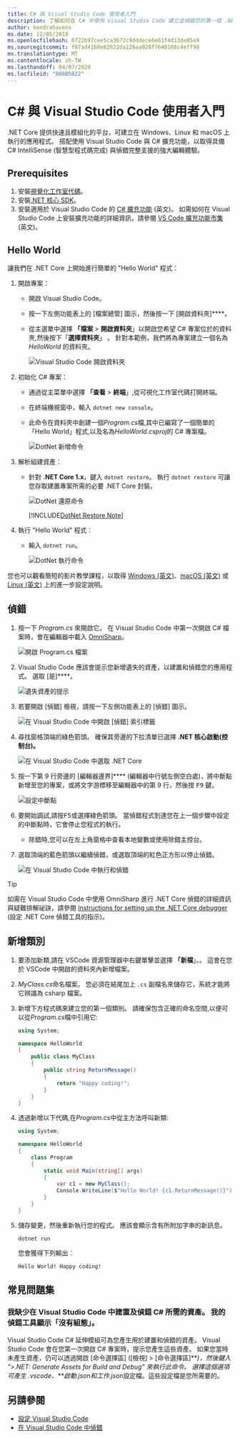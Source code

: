 ```yaml
---
title: C# 與 Visual Studio Code 使用者入門
description: 了解如何在 C# 中使用 Visual Studio Code 建立並偵錯您的第一個 .NET Core 應用程式。
author: kendrahavens
ms.date: 12/05/2018
ms.openlocfilehash: 6722b97cee5ca3672c9dddece6e61f4d13de05a9
ms.sourcegitcommit: f87ad41b8e62622da126aa928f7640108c4eff98
ms.translationtype: MT
ms.contentlocale: zh-TW
ms.lasthandoff: 04/07/2020
ms.locfileid: "80805822"
---
```

# <a name="get-started-with-c-and-visual-studio-code"></a>C# 與 Visual Studio Code 使用者入門

.NET Core 提供快速且模組化的平台，可建立在 Windows、Linux 和 macOS 上執行的應用程式。 搭配使用 Visual Studio Code 與 C# 擴充功能，以取得具備 C# IntelliSense (智慧型程式碼完成) 與偵錯完整支援的強大編輯體驗。

## <a name="prerequisites"></a>Prerequisites

1. 安裝[視覺化工作室代碼](https://code.visualstudio.com/)。
2. 安裝[.NET 核心 SDK](https://dotnet.microsoft.com/download)。
3. 安裝適用於 Visual Studio Code 的 [C# 擴充功能](https://marketplace.visualstudio.com/items?itemName=ms-dotnettools.csharp) \(英文\)。 如需如何在 Visual Studio Code 上安裝擴充功能的詳細資訊，請參閱 [VS Code 擴充功能市集](https://code.visualstudio.com/docs/editor/extension-gallery) \(英文\)。

## <a name="hello-world"></a>Hello World

讓我們在 .NET Core 上開始進行簡單的 "Hello World" 程式：

1. 開啟專案：

    - 開啟 Visual Studio Code。
    - 按一下左側功能表上的 [檔案總管] 圖示，然後按一下 [開啟資料夾]****。
    - 從主選單中選擇 **「檔案** > **開啟資料夾**」以開啟您希望 C# 專案位於的資料夾,然後按下「**選擇資料夾**」 。 針對本範例，我們將為專案建立一個名為 *HelloWorld* 的資料夾。

      ![Visual Studio Code 開啟資料夾](media/with-visual-studio-code/vs-code-open-folder.png)

2. 初始化 C# 專案：

    - 通過從主菜單中選擇 **「查看** > **終端**」,從可視化工作室代碼打開終端。
    - 在終端機視窗中，輸入 `dotnet new console`。
    - 此命令在資料夾中創建一個*Program.cs*檔,其中已編寫了一個簡單的「Hello World」程式,以及名為*HelloWorld.csproj*的 C# 專案檔。

      ![DotNet 新增命令](media/with-visual-studio-code/dotnet-new-command.png)

3. 解析組建資產：

    - 針對 **.NET Core 1.x**，鍵入 `dotnet restore`。 執行 `dotnet restore` 可讓您存取建置專案所需的必要 .NET Core 封裝。

      ![DotNet 還原命令](media/with-visual-studio-code/dotnet-restore-command.png)

      [!INCLUDE[DotNet Restore Note](~/includes/dotnet-restore-note.md)]

4. 執行 "Hello World" 程式︰

    - 輸入 `dotnet run`。

      ![DotNet 執行命令](media/with-visual-studio-code/dotnet-run-command.png)

您也可以觀看簡短的影片教學課程，以取得 [Windows (英文)](https://channel9.msdn.com/Blogs/dotnet/Get-started-with-VS-Code-using-CSharp-and-NET-Core)、[macOS (英文)](https://channel9.msdn.com/Blogs/dotnet/Get-started-with-VS-Code-using-CSharp-and-NET-Core-on-MacOS) 或 [Linux (英文)](https://channel9.msdn.com/Blogs/dotnet/Get-started-with-VS-Code-Csharp-dotnet-Core-Ubuntu) 上的進一步設定說明。

## <a name="debug"></a>偵錯

1. 按一下 *Program.cs* 來開啟它。 在 Visual Studio Code 中第一次開啟 C# 檔案時，會在編輯器中載入 [OmniSharp](https://www.omnisharp.net/)。

    ![開啟 Program.cs 檔案](media/with-visual-studio-code/open-program-cs.png)

2. Visual Studio Code 應該會提示您新增遺失的資產，以建置和偵錯您的應用程式。 選取 [是]****。

    ![遺失資產的提示](media/with-visual-studio-code/missing-assets.png)

3. 若要開啟 [偵錯] 檢視，請按一下左側功能表上的 [偵錯] 圖示。

    ![在 Visual Studio Code 中開啟 [偵錯] 索引標籤](media/with-visual-studio-code/open-debug-tab.png)

4. 尋找窗格頂端的綠色箭頭。 確保其旁邊的下拉清單已選擇 **.NET 核心啟動(控制台)。**

    ![在 Visual Studio Code 中選取 .NET Core](media/with-visual-studio-code/select-net-core.png)

5. 按一下第 9 行旁邊的 [編輯器邊界]**** (編輯器中行號左側空白處)，將中斷點新增至您的專案，或將文字游標移至編輯器中的第 9 行，然後按 <kbd>F9</kbd> 鍵。

    ![設定中斷點](media/with-visual-studio-code/set-breakpoint-vs-code.png)

6. 要開始調試,請按<kbd>F5</kbd>或選擇綠色箭頭。 當偵錯程式到達您在上一個步驟中設定的中斷點時，它會停止您程式的執行。
    - 除錯時,您可以在左上角窗格中查看本地變數或使用除錯主控台。

7. 選取頂端的藍色箭頭以繼續偵錯，或選取頂端的紅色正方形以停止偵錯。

    ![在 Visual Studio Code 中執行和偵錯](media/with-visual-studio-code/run-debug-vs-code.png)

> [!TIP]
> 如需在 Visual Studio Code 中使用 OmniSharp 進行 .NET Core 偵錯的詳細資訊與疑難排解祕訣，請參閱 [Instructions for setting up the .NET Core debugger](https://github.com/OmniSharp/omnisharp-vscode/blob/master/debugger.md) (設定 .NET Core 偵錯工具的指示)。

## <a name="add-a-class"></a>新增類別

1. 要添加新類,請在 VSCode 資源管理器中右鍵單擊並選擇 **「新檔**」。。 這會在您於 VSCode 中開啟的資料夾內新增檔案。
2. *MyClass.cs*命名檔案。 您必須在結尾加上 `.cs` 副檔名來儲存它，系統才能將它辨識為 csharp 檔案。
3. 新增下方程式碼來建立您的第一個類別。 請確保包含正確的命名空間,以便可以從*Program.cs*檔中引用它:

    ``` csharp
    using System;

    namespace HelloWorld
    {
        public class MyClass
        {
            public string ReturnMessage()
            {
                return "Happy coding!";
            }
        }
    }
    ```

4. 透過新增以下代碼,在*Program.cs*中從主方法呼叫新類:

    ```csharp
    using System;

    namespace HelloWorld
    {
        class Program
        {
            static void Main(string[] args)
            {
                var c1 = new MyClass();
                Console.WriteLine($"Hello World! {c1.ReturnMessage()}");
            }
        }
    }
    ```

5. 儲存變更，然後重新執行您的程式。 應該會顯示含有所附加字串的新訊息。

    ```dotnetcli
    dotnet run
    ```

    您會獲得下列輸出︰

    ```console
    Hello World! Happy coding!
    ```

## <a name="faq"></a>常見問題集

### <a name="im-missing-required-assets-to-build-and-debug-c-in-visual-studio-code-my-debugger-says-no-configuration"></a>我缺少在 Visual Studio Code 中建置及偵錯 C# 所需的資產。 我的偵錯工具顯示「沒有組態」。

Visual Studio Code C# 延伸模組可為您產生用於建置和偵錯的資產。 Visual Studio Code 會在您第一次開啟 C# 專案時，提示您產生這些資產。 如果您當時未產生資產，仍可以透過開啟 [命令選擇區] ([檢視] > [命令選擇區]****)，然後鍵入 ">.NET: Generate Assets for Build and Debug" 來執行此命令。 選擇這個選項可產生 *.vscode、**啟動.json*和*工作.json*設定檔。這些設定檔是您所需要的。

## <a name="see-also"></a>另請參閱

- [設定 Visual Studio Code](https://code.visualstudio.com/docs/setup/setup-overview)
- [在 Visual Studio Code 中偵錯](https://code.visualstudio.com/Docs/editor/debugging)
